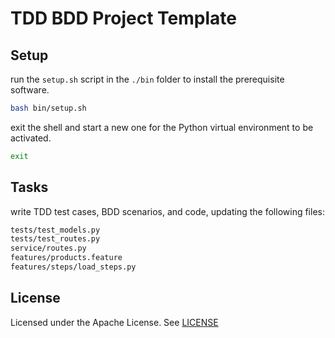 # TDD BDD Project Template

## Setup

run the `setup.sh` script in the `./bin` folder to install the prerequisite software.

```bash
bash bin/setup.sh
```

exit the shell and start a new one for the Python virtual environment to be activated.

```bash
exit
```

## Tasks

write TDD test cases, BDD scenarios, and code, updating the following files:

```bash
tests/test_models.py
tests/test_routes.py
service/routes.py
features/products.feature
features/steps/load_steps.py
```

## License

Licensed under the Apache License. See [LICENSE](/LICENSE)

